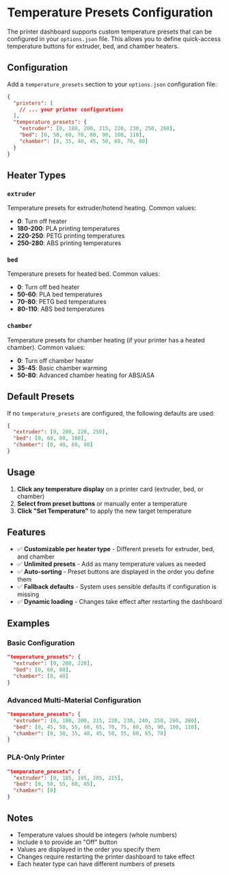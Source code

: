# Temperature Presets Configuration

The printer dashboard supports custom temperature presets that can be configured in your `options.json` file. This allows you to define quick-access temperature buttons for extruder, bed, and chamber heaters.

## Configuration

Add a `temperature_presets` section to your `options.json` configuration file:

```json
{
  "printers": [
    // ... your printer configurations
  ],
  "temperature_presets": {
    "extruder": [0, 180, 200, 215, 220, 230, 250, 260],
    "bed": [0, 50, 60, 70, 80, 90, 100, 110],
    "chamber": [0, 35, 40, 45, 50, 60, 70, 80]
  }
}
```

## Heater Types

### `extruder`
Temperature presets for extruder/hotend heating. Common values:
- **0**: Turn off heater
- **180-200**: PLA printing temperatures
- **220-250**: PETG printing temperatures 
- **250-280**: ABS printing temperatures

### `bed`
Temperature presets for heated bed. Common values:
- **0**: Turn off bed heater
- **50-60**: PLA bed temperatures
- **70-80**: PETG bed temperatures
- **80-110**: ABS bed temperatures

### `chamber`
Temperature presets for chamber heating (if your printer has a heated chamber). Common values:
- **0**: Turn off chamber heater
- **35-45**: Basic chamber warming
- **50-80**: Advanced chamber heating for ABS/ASA

## Default Presets

If no `temperature_presets` are configured, the following defaults are used:

```json
{
  "extruder": [0, 200, 220, 250],
  "bed": [0, 60, 80, 100],
  "chamber": [0, 40, 60, 80]
}
```

## Usage

1. **Click any temperature display** on a printer card (extruder, bed, or chamber)
2. **Select from preset buttons** or manually enter a temperature
3. **Click "Set Temperature"** to apply the new target temperature

## Features

- ✅ **Customizable per heater type** - Different presets for extruder, bed, and chamber
- ✅ **Unlimited presets** - Add as many temperature values as needed
- ✅ **Auto-sorting** - Preset buttons are displayed in the order you define them
- ✅ **Fallback defaults** - System uses sensible defaults if configuration is missing
- ✅ **Dynamic loading** - Changes take effect after restarting the dashboard

## Examples

### Basic Configuration
```json
"temperature_presets": {
  "extruder": [0, 200, 220],
  "bed": [0, 60, 80],
  "chamber": [0, 40]
}
```

### Advanced Multi-Material Configuration
```json
"temperature_presets": {
  "extruder": [0, 180, 200, 215, 220, 230, 240, 250, 260, 280],
  "bed": [0, 45, 50, 55, 60, 65, 70, 75, 80, 85, 90, 100, 110],
  "chamber": [0, 30, 35, 40, 45, 50, 55, 60, 65, 70]
}
```

### PLA-Only Printer
```json
"temperature_presets": {
  "extruder": [0, 185, 195, 205, 215],
  "bed": [0, 50, 55, 60, 65],
  "chamber": [0]
}
```

## Notes

- Temperature values should be integers (whole numbers)
- Include `0` to provide an "Off" button
- Values are displayed in the order you specify them
- Changes require restarting the printer dashboard to take effect
- Each heater type can have different numbers of presets 